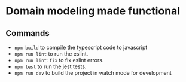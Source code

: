 # Domain modeling made functional

## Commands

- `npm build` to compile the typescript code to javascript
- `npm run lint` to run the eslint.
- `npm run lint:fix` to fix eslint errors.
- `npm test` to run the jest tests.
- `npm run dev` to build the project in watch mode for development
